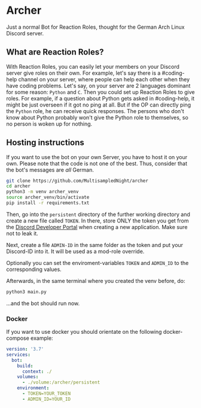 # Archer
Just a normal Bot for Reaction Roles, thought for the German Arch Linux Discord
server.

## What are Reaction Roles?
With Reaction Roles, you can easily let your members on your Discord server give
roles on their own. For example, let's say there is a #coding-help channel on
your server, where people can help each other when they have coding problems.
Let's say, on your server are 2 languages dominant for some reason: `Python` and
`C`. Then you could set up Reaction Roles to give roles. For example, if a
question about Python gets asked in #coding-help, it might be just overseen if
it got no ping at all. But if the OP can directly ping the `Python` role, he can
receive quick responses. The persons who don't know about Python probably won't
give the Python role to themselves, so no person is woken up for nothing.

## Hosting instructions
If you want to use the bot on your own Server, you have to host it on your own.
Please note that the code is not one of the best. Thus, consider that the bot's
messages are _all_ German.

```sh
git clone https://github.com/MultisampledNight/archer
cd archer
python3 -m venv archer_venv
source archer_venv/bin/activate
pip install -r requirements.txt
```
Then, go into the `persistent` directory of the further working directory and
create a new file called `TOKEN`. In there, store ONLY the token you get from
the [Discord Developer Portal](https://discord.com/developers/applications/)
when creating a new application. Make sure not to leak it.

Next, create a file `ADMIN-ID` in the same folder as the token and put your
Discord-ID into it. It will be used as a mod-role override.

Optionally you can set the enviroment-variables `TOKEN` and `ADMIN_ID` to the
corresponding values.

Afterwards, in the same terminal where
you created the venv before, do:
```sh
python3 main.py
```
...and the bot should run now.

### Docker
If you want to use docker you should orientate on the following docker-compose
example:
```yml
version: '3.7'
services:
  bot:
    build:
      context: ./
    volumes:
      - ./volume:/archer/persistent
    environment:
      - TOKEN=YOUR_TOKEN
      - ADMIN_ID=YOUR_ID
```
